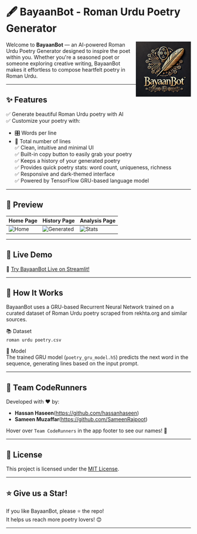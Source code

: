 # 🖋️ BayaanBot - Roman Urdu Poetry Generator

<img src="https://github.com/hassanhaseen/BayaanBot/blob/main/assets/logo.png?raw=true" alt="BayaanBot Logo" width=150 align="right" />

Welcome to **BayaanBot** — an AI-powered Roman Urdu Poetry Generator designed to inspire the poet within you. Whether you're a seasoned poet or someone exploring creative writing, BayaanBot makes it effortless to compose heartfelt poetry in Roman Urdu.

---

## ✨ Features

✅ Generate beautiful Roman Urdu poetry with AI  
✅ Customize your poetry with:  
   - 🎛️ Words per line  
   - 📝 Total number of lines  
✅ Clean, intuitive and minimal UI  
✅ Built-in copy button to easily grab your poetry  
✅ Keeps a history of your generated poetry  
✅ Provides quick poetry stats: word count, uniqueness, richness  
✅ Responsive and dark-themed interface  
✅ Powered by TensorFlow GRU-based language model  

---

## 📸 Preview

| Home Page | History Page | Analysis Page |
|-----------|------------------|--------------|
| ![Home](https://i.imgur.com/5CXc4iD.png) | ![Generated](https://i.imgur.com/qfTc3Rx.png) | ![Stats](https://i.imgur.com/3wvbMEN.png) |

---

## 🚀 Live Demo

🔗 [Try BayaanBot Live on Streamlit!](https://bayaanbot.streamlit.app/)

---

## 🧠 How It Works

BayaanBot uses a GRU-based Recurrent Neural Network trained on a curated dataset of Roman Urdu poetry scraped from rekhta.org and similar sources.

📚 Dataset  
`roman urdu poetry.csv`

🧮 Model  
The trained GRU model (`poetry_gru_model.h5`) predicts the next word in the sequence, generating lines based on the input prompt.

---

## 🤝 Team CodeRunners

Developed with ❤️ by:  
- **Hassan Haseen**(https://github.com/hassanhaseen)  
- **Sameen Muzaffar**(https://github.com/SameenRajpoot)

Hover over `Team CodeRunners` in the app footer to see our names! 🎉

---

## 📝 License

This project is licensed under the [MIT License](LICENSE).

---


## ⭐️ Give us a Star!

If you like BayaanBot, please ⭐ the repo!  
It helps us reach more poetry lovers! 😊

---
